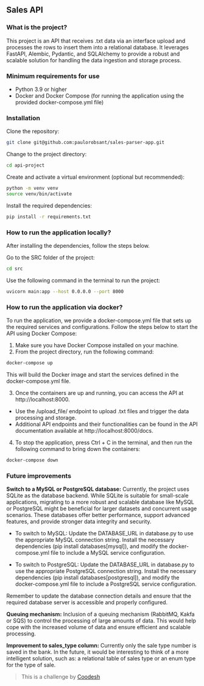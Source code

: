 ## Sales API

### What is the project?
This project is an API that receives .txt data via an interface upload and processes the rows to insert them into a relational database. It leverages FastAPI, Alembic, Pydantic, and SQLAlchemy to provide a robust and scalable solution for handling the data ingestion and storage process.

### Minimum requirements for use
- Python 3.9 or higher
- Docker and Docker Compose (for running the application using the provided docker-compose.yml file)

### Installation

Clone the repository:

```bash
git clone git@github.com:paulorobsant/sales-parser-app.git
```

Change to the project directory:

```bash
cd api-project
```

Create and activate a virtual environment (optional but recommended):

```bash
python -m venv venv
source venv/bin/activate
```

Install the required dependencies:
```bash
pip install -r requirements.txt
```

### How to run the application locally?
After installing the dependencies, follow the steps below.

Go to the SRC folder of the project:
```bash
cd src
```

Use the following command in the terminal to run the project:
```bash
uvicorn main:app --host 0.0.0.0 --port 8000
```

### How to run the application via docker?
To run the application, we provide a docker-compose.yml file that sets up the required services and configurations. Follow the steps below to start the API using Docker Compose:

1. Make sure you have Docker Compose installed on your machine.
2. From the project directory, run the following command:

```bash
docker-compose up
```

This will build the Docker image and start the services defined in the docker-compose.yml file.

3. Once the containers are up and running, you can access the API at http://localhost:8000.

- Use the /upload_file/ endpoint to upload .txt files and trigger the data processing and storage.
- Additional API endpoints and their functionalities can be found in the API documentation available at http://localhost:8000/docs.

4. To stop the application, press Ctrl + C in the terminal, and then run the following command to bring down the containers:

```bash
docker-compose down
```

### Future improvements

**Switch to a MySQL or PostgreSQL database:** Currently, the project uses SQLite as the database backend. While SQLite is suitable for small-scale applications, migrating to a more robust and scalable database like MySQL or PostgreSQL might be beneficial for larger datasets and concurrent usage scenarios. These databases offer better performance, support advanced features, and provide stronger data integrity and security.

- To switch to MySQL: Update the DATABASE_URL in database.py to use the appropriate MySQL connection string. Install the necessary dependencies (pip install databases[mysql]), and modify the docker-compose.yml file to include a MySQL service configuration.

- To switch to PostgreSQL: Update the DATABASE_URL in database.py to use the appropriate PostgreSQL connection string. Install the necessary dependencies (pip install databases[postgresql]), and modify the docker-compose.yml file to include a PostgreSQL service configuration.

Remember to update the database connection details and ensure that the required database server is accessible and properly configured.

**Queuing mechanism:** Inclusion of a queuing mechanism (RabbitMQ, Kakfa or SQS) to control the processing of large amounts of data. This would help cope with the increased volume of data and ensure efficient and scalable processing.

**Improvement to sales_type column:** Currently only the sale type number is saved in the bank. In the future, it would be interesting to think of a more intelligent solution, such as: a relational table of sales type or an enum type for the type of sale.

>  This is a challenge by [Coodesh](https://coodesh.com/)